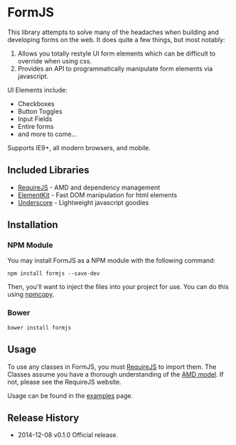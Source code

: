 # FormJS

This library attempts to solve many of the headaches when building and developing forms on the web. It does quite a few things, but most notably:

1. Allows you totally restyle UI form elements which can be difficult to override when using css.
2. Provides an API to programmatically manipulate form elements via javascript.

UI Elements include:

 * Checkboxes
 * Button Toggles
 * Input Fields
 * Entire forms
 * and more to come...

Supports IE9+, all modern browsers, and mobile.

## Included Libraries

* [RequireJS](http://requirejs.org/) - AMD and dependency management
* [ElementKit](https://github.com/mkay581/element-kit) - Fast DOM manipulation for html elements
* [Underscore](http://underscorejs.org/) - Lightweight javascript goodies

## Installation


### NPM Module
You may install FormJS as a NPM module with the following command:

```shell
npm install formjs --save-dev
```

Then, you'll want to inject the files into your project for use. You can do this using [npmcopy](https://github.com/timmywil/grunt-npmcopy).

### Bower

```shell
bower install formjs
```

## Usage

To use any classes in FormJS, you must [RequireJS](http://requirejs.org/) to import them. The Classes assume you have a thorough understanding of the [AMD model](https://github.com/amdjs/amdjs-api/wiki/AMD). If not, please see the RequireJS website.
 
Usage can be found in the [examples](https://github.com/mkay581/formjs/blob/master/examples) page.

## Release History

 * 2014-12-08   v0.1.0  Official release.

